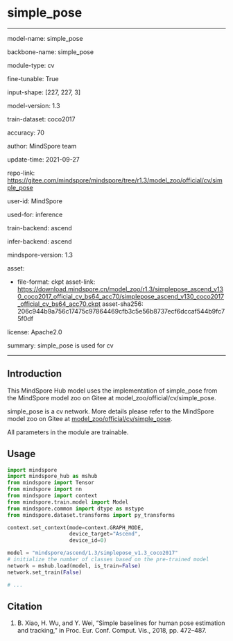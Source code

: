 # simple_pose

---

model-name: simple_pose

backbone-name: simple_pose

module-type: cv

fine-tunable: True

input-shape: [227, 227, 3]

model-version: 1.3

train-dataset: coco2017

accuracy: 70

author: MindSpore team

update-time: 2021-09-27

repo-link: <https://gitee.com/mindspore/mindspore/tree/r1.3/model_zoo/official/cv/simple_pose>

user-id: MindSpore

used-for: inference

train-backend: ascend

infer-backend: ascend

mindspore-version: 1.3

asset:

-
    file-format: ckpt
    asset-link: <https://download.mindspore.cn/model_zoo/r1.3/simplepose_ascend_v130_coco2017_official_cv_bs64_acc70/simplepose_ascend_v130_coco2017_official_cv_bs64_acc70.ckpt>
    asset-sha256: 206c944b9a756c17475c97864469cfb3c5e56b8737ecf6dccaf544b9fc75f0df

license: Apache2.0

summary: simple_pose is used for cv

---

## Introduction

This MindSpore Hub model uses the implementation of simple_pose from the MindSpore model zoo on Gitee at model_zoo/official/cv/simple_pose.

simple_pose is a cv network. More details please refer to the MindSpore model zoo on Gitee at [model_zoo/official/cv/simple_pose](https://gitee.com/mindspore/mindspore/blob/r1.3/model_zoo/official/cv/simple_pose/README.md).

All parameters in the module are trainable.

## Usage

```python
import mindspore
import mindspore_hub as mshub
from mindspore import Tensor
from mindspore import nn
from mindspore import context
from mindspore.train.model import Model
from mindspore.common import dtype as mstype
from mindspore.dataset.transforms import py_transforms

context.set_context(mode=context.GRAPH_MODE,
                    device_target="Ascend",
                    device_id=0)

model = "mindspore/ascend/1.3/simplepose_v1.3_coco2017"
# initialize the number of classes based on the pre-trained model
network = mshub.load(model, is_train=False)
network.set_train(False)

# ...
```

## Citation

1. B. Xiao, H. Wu, and Y. Wei, “Simple baselines for human pose estimation and tracking,” in Proc. Eur. Conf. Comput. Vis., 2018, pp. 472–487.
